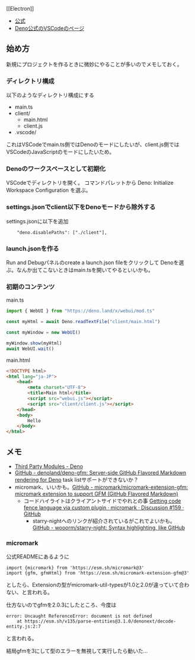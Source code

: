 [[Electron]]

- [公式](https://webui.me/)
- [Deno公式のVSCodeのページ](https://docs.deno.com/runtime/manual/references/vscode_deno/)

## 始め方

新規にプロジェクトを作るときに微妙にやることが多いのでメモしておく。

### ディレクトリ構成

以下のようなディレクトリ構成にする

- main.ts
- client/
    - main.html
    - client.js
- .vscode/

これはVSCodeでmain.ts側ではDenoのモードにしたいが、client.js側ではVSCodeのJavaScriptのモードにしたいため。

### Denoのワークスペースとして初期化

VSCodeでディレクトリを開く。
コマンドパレットから Deno: Initialize Workspace Configuration を選ぶ。

### settings.jsonでclient以下をDenoモードから除外する

settings.jsonに以下を追加

```
    "deno.disablePaths": ["./client"],
```

### launch.jsonを作る

Run and Debugパネルのcreate a launch.json fileをクリックして Denoを選ぶ。なんか出てこないときはmain.tsを開いてやるといいかも。


### 初期のコンテンツ

main.ts

```javascript
import { WebUI } from "https://deno.land/x/webui/mod.ts"

const myHtml = await Deno.readTextFile("client/main.html")

const myWindow = new WebUI()

myWindow.show(myHtml)
await WebUI.wait()
```

main.html

```html
<!DOCTYPE html>
<html lang="ja-JP">
    <head>
        <meta charset="UTF-8">
        <title>Main html</title>
        <script src="webui.js"></script>
        <script src="client/client.js"></script>
    </head>
    <body>
        Hello
    </body>
</html>
```

## メモ

- [Third Party Modules - Deno](https://deno.land/x)
- [GitHub - denoland/deno-gfm: Server-side GitHub Flavored Markdown rendering for Deno](https://github.com/denoland/deno-gfm) task listサポートができないか？
- micromark、いいかも。[GitHub - micromark/micromark-extension-gfm: micromark extension to support GFM (GitHub Flavored Markdown)](https://github.com/micromark/micromark-extension-gfm)
   - コードハイライトはクライアントサイドでやれとの事 [Getting code fence language via custom plugin · micromark · Discussion #159 · GitHub](https://github.com/orgs/micromark/discussions/159)
        - starry-nightへのリンクが紹介されているがこれでよいかも。 [GitHub - wooorm/starry-night: Syntax highlighting, like GitHub](https://github.com/wooorm/starry-night#example-using-starry-night-on-the-client)

### micromark

公式READMEにあるように

```
import {micromark} from 'https://esm.sh/micromark@3'
import {gfm, gfmHtml} from 'https://esm.sh/micromark-extension-gfm@3'
```

としたら、Extensionの型がmicromark-util-typesが1.0と2.0が違っていて合わない、と言われる。

仕方ないのでgfmを2.0.3にしたところ、今度は

```
error: Uncaught ReferenceError: document is not defined
    at https://esm.sh/v135/parse-entities@3.1.0/denonext/decode-entity.js:2:7
```

と言われる。

結局gfmを3にして型のエラーを無視して実行したら動いた…